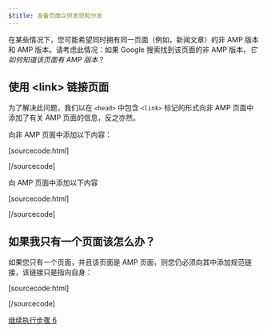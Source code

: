 ```yaml
---
$title: 准备页面以供发现和分发
---
```


在某些情况下，您可能希望同时拥有同一页面（例如，新闻文章）的非 AMP 版本和 AMP 版本。请考虑此情况：如果 Google 搜索找到该页面的非 AMP 版本，*它如何知道该页面有 AMP 版本*？

## 使用 &lt;link> 链接页面

为了解决此问题，我们以在 `<head>` 中包含 `<link>` 标记的形式向非 AMP 页面中添加了有关 AMP 页面的信息，反之亦然。

向非 AMP 页面中添加以下内容：

[sourcecode:html]
<link rel="amphtml" href="https://www.example.com/url/to/amp/document.html">
[/sourcecode]

向 AMP 页面中添加以下内容

[sourcecode:html]
<link rel="canonical" href="https://www.example.com/url/to/full/document.html">
[/sourcecode]

## 如果我只有一个页面该怎么办？

如果您只有一个页面，并且该页面是 AMP 页面，则您仍必须向其中添加规范链接，该链接只是指向自身：

[sourcecode:html]
<link rel="canonical" href="https://www.example.com/url/to/amp/document.html">
[/sourcecode]

<a class="go-button button" href="/zh_cn/docs/tutorials/create/publish.html">继续执行步骤 6</a>
